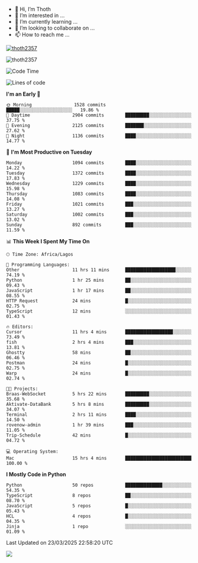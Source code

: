 <!---
thoth2357/thoth2357 is a ✨ special ✨ repository because its `README.md` (this file) appears on your GitHub profile.
You can click the Preview link to take a look at your changes.
--->

- 👋 Hi, I’m Thoth
- 👀 I’m interested in ...
- 🌱 I’m currently learning ...
- 💞️ I’m looking to collaborate on ...
- 📫 How to reach me ...


<p align="left"> <a href="https://github.com/ryo-ma/github-profile-trophy"><img src="https://github-profile-trophy.vercel.app/?username=thoth2357&theme=gruvbox&no-bg=true&no-frame=false&title=MultiLanguage,Commits,Repositories,Stars,Followers,PullRequest,Reviews,Issues" alt="thoth2357" /></a> </p>

<p align="left"> <img src="https://komarev.com/ghpvc/?username=thoth2357&label=Profile%20views&color=0e75b6&style=flat" alt="thoth2357" /> </p>

<!--START_SECTION:waka-->
![Code Time](http://img.shields.io/badge/Code%20Time-3%2C322%20hrs%2056%20mins-blue)

![Lines of code](https://img.shields.io/badge/From%20Hello%20World%20I%27ve%20Written-30.9%20million%20lines%20of%20code-blue)

**I'm an Early 🐤** 

```text
🌞 Morning                1528 commits        █████░░░░░░░░░░░░░░░░░░░░   19.86 % 
🌆 Daytime                2904 commits        █████████░░░░░░░░░░░░░░░░   37.75 % 
🌃 Evening                2125 commits        ███████░░░░░░░░░░░░░░░░░░   27.62 % 
🌙 Night                  1136 commits        ████░░░░░░░░░░░░░░░░░░░░░   14.77 % 
```
📅 **I'm Most Productive on Tuesday** 

```text
Monday                   1094 commits        ████░░░░░░░░░░░░░░░░░░░░░   14.22 % 
Tuesday                  1372 commits        ████░░░░░░░░░░░░░░░░░░░░░   17.83 % 
Wednesday                1229 commits        ████░░░░░░░░░░░░░░░░░░░░░   15.98 % 
Thursday                 1083 commits        ████░░░░░░░░░░░░░░░░░░░░░   14.08 % 
Friday                   1021 commits        ███░░░░░░░░░░░░░░░░░░░░░░   13.27 % 
Saturday                 1002 commits        ███░░░░░░░░░░░░░░░░░░░░░░   13.02 % 
Sunday                   892 commits         ███░░░░░░░░░░░░░░░░░░░░░░   11.59 % 
```


📊 **This Week I Spent My Time On** 

```text
🕑︎ Time Zone: Africa/Lagos

💬 Programming Languages: 
Other                    11 hrs 11 mins      ███████████████████░░░░░░   74.19 % 
Python                   1 hr 25 mins        ██░░░░░░░░░░░░░░░░░░░░░░░   09.43 % 
JavaScript               1 hr 17 mins        ██░░░░░░░░░░░░░░░░░░░░░░░   08.55 % 
HTTP Request             24 mins             █░░░░░░░░░░░░░░░░░░░░░░░░   02.75 % 
TypeScript               12 mins             ░░░░░░░░░░░░░░░░░░░░░░░░░   01.43 % 

🔥 Editors: 
Cursor                   11 hrs 4 mins       ██████████████████░░░░░░░   73.49 % 
fish                     2 hrs 4 mins        ███░░░░░░░░░░░░░░░░░░░░░░   13.81 % 
Ghostty                  58 mins             ██░░░░░░░░░░░░░░░░░░░░░░░   06.46 % 
Postman                  24 mins             █░░░░░░░░░░░░░░░░░░░░░░░░   02.75 % 
Warp                     24 mins             █░░░░░░░░░░░░░░░░░░░░░░░░   02.74 % 

🐱‍💻 Projects: 
Braas-WebSocket          5 hrs 22 mins       █████████░░░░░░░░░░░░░░░░   35.68 % 
Aktivate-DataBank        5 hrs 8 mins        █████████░░░░░░░░░░░░░░░░   34.07 % 
Terminal                 2 hrs 11 mins       ████░░░░░░░░░░░░░░░░░░░░░   14.50 % 
rovenow-admin            1 hr 39 mins        ███░░░░░░░░░░░░░░░░░░░░░░   11.05 % 
Trip-Schedule            42 mins             █░░░░░░░░░░░░░░░░░░░░░░░░   04.72 % 

💻 Operating System: 
Mac                      15 hrs 4 mins       █████████████████████████   100.00 % 
```

**I Mostly Code in Python** 

```text
Python                   50 repos            ██████████████░░░░░░░░░░░   54.35 % 
TypeScript               8 repos             ██░░░░░░░░░░░░░░░░░░░░░░░   08.70 % 
JavaScript               5 repos             █░░░░░░░░░░░░░░░░░░░░░░░░   05.43 % 
HCL                      4 repos             █░░░░░░░░░░░░░░░░░░░░░░░░   04.35 % 
Jinja                    1 repo              ░░░░░░░░░░░░░░░░░░░░░░░░░   01.09 % 
```




 Last Updated on 23/03/2025 22:58:20 UTC
<!--END_SECTION:waka-->
<!--![](http://github-profile-summary-cards.vercel.app/api/cards/profile-details?username=thoth2357&theme=2077)

![](http://github-profile-summary-cards.vercel.app/api/cards/stats?username=thoth2357&theme=2077)![](http://github-profile-summary-cards.vercel.app/api/cards/productive-time?username=thoth2357&theme=2077&utcOffset=8) -->
<img src="https://t.bkit.co/w_6789c39040b80.gif" />
